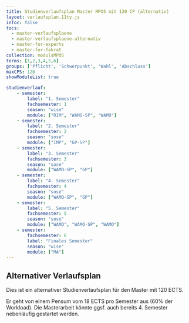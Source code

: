```yaml
---
title: Studienverlaufsplan Master MPO5 mit 120 CP (alternativ)
layout: verlaufsplan.11ty.js
inToc: false
tocs:
  - master-verlaufsplaene
  - master-verlaufsplaene-alternativ
  - master-for-experts
  - master-for-fakrat
collection: modulsMPO5
terms: [1,2,3,4,5,6]
groups: ['Pflicht', 'Schwerpunkt', 'Wahl', 'Abschluss']
maxCPS: 120
showModuleList: true

studienverlauf:
    - semester:
        label: "1. Semester"
        fachsemester: 1
        season: "wise"
        module: ["RIM", "WAMO-SP", "WAMO"]
    - semester:
        label: "2. Semester"
        fachsemester: 2
        season: "sose"
        module: ["IMP", "GP-SP"]
    - semester:
        label: "3. Semester"
        fachsemester: 3
        season: "sose"
        module: ["WAMO-SP", "GP"]
    - semester:
        label: "4. Semester"
        fachsemester: 4
        season: "sose"
        module: ["WAMO-SP", "GP"]
    - semester:
        label: "5. Semester"
        fachsemester: 5
        season: "sose"
        module: ["WAMO", "WAMO-SP", "WAMO"]
    - semester:
        fachsemester: 6
        label: "Finales Semester"
        season: "wise"
        module: ["MA"]
---
```



## Alternativer Verlaufsplan

Dies ist ein alternativer Studienverlaufsplan für den Master mit 120 ECTS. 

Er geht von einem Pensum vom 18 ECTS pro Semester aus (60% der Workload). Die Masterarbeit könnte ggsf. auch bereits 4. Semester nebenläufig gestartet werden.